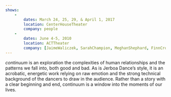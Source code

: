 ```yaml
---
shows:
    -
        dates: March 24, 25, 29, & April 1, 2017
        location: CenterHouseTheater
        company: people
    -
        dates: June 4-5, 2010
        location: ACTTheater
        company: [JaimeWaliczek, SarahChampion, MeghanShephard, FinnCronin, SeanCalavan, MorganHoughton, RenadoTozer, KristenKissel]
---
```

*continuum* is an exploration the complexities of human relationships and the patterns we fall into, both good and bad. As is Jerboa Dance’s style, it is an acrobatic, energetic work relying on raw emotion and the strong technical background of the dancers to draw in the audience. Rather than a story with a clear beginning and end, continuum is a window into the moments of our lives.